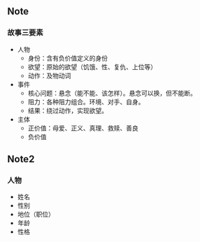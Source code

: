 ## Note
### 故事三要素
- 人物
	- 身份：含有负价值定义的身份
	- 欲望：原始的欲望（饥饿、性、复仇、上位等）
	- 动作：及物动词
- 事件
	- 核心问题：悬念（能不能、该怎样）。悬念可以换，但不能断。
	- 阻力：各种阻力组合。环境、对手、自身。
	- 结果：绕过动作，实现欲望。
- 主体
	- 正价值：母爱、正义、真理、救赎、善良
	- 负价值


## Note2
### 人物
- 姓名
- 性别
- 地位（职位）
- 年龄
- 性格